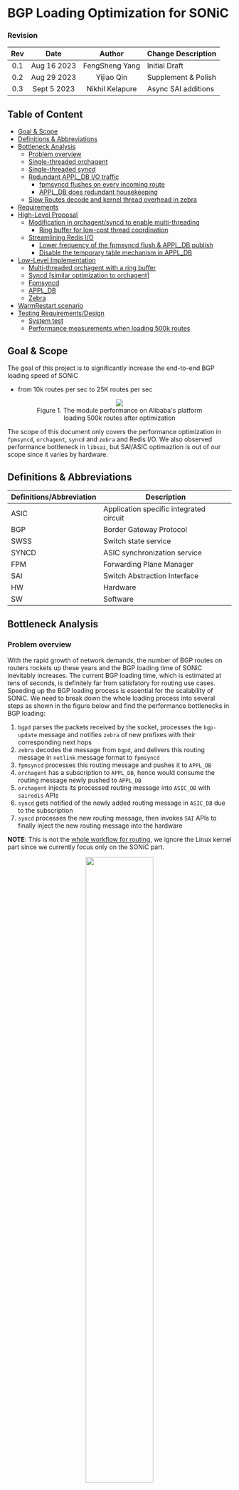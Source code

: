 <!-- omit in toc -->
# BGP Loading Optimization for SONiC

<!-- omit in toc -->
### Revision
| Rev |     Date    |       Author       | Change Description                |
|:---:|:-----------:|:------------------:|-----------------------------------|
| 0.1 | Aug 16 2023 |   FengSheng Yang   | Initial Draft                     |
| 0.2 | Aug 29 2023 |   Yijiao Qin       | Supplement & Polish               |
| 0.3 | Sept 5 2023 |   Nikhil Kelapure  | Async SAI additions               |

<!-- omit in toc -->
## Table of Content
- [Goal \& Scope](#goal--scope)
- [Definitions \& Abbreviations](#definitions--abbreviations)
- [Bottleneck Analysis](#bottleneck-analysis)
  - [Problem overview](#problem-overview)
  - [Single-threaded orchagent](#single-threaded-orchagent)
  - [Single-threaded syncd](#single-threaded-syncd)
  - [Redundant APPL\_DB I/O traffic](#redundant-appl_db-io-traffic)
    - [fpmsyncd flushes on every incoming route](#fpmsyncd-flushes-on-every-incoming-route)
    - [APPL\_DB does redundant housekeeping](#appl_db-does-redundant-housekeeping)
  - [Slow Routes decode and kernel thread overhead in zebra](#slow-routes-decode-and-kernel-thread-overhead-in-zebra)
- [Requirements](#requirements)
- [High-Level Proposal](#high-level-proposal)
  - [Modification in orchagent/syncd to enable multi-threading](#modification-in-orchagentsyncd-to-enable-multi-threading)
    - [Ring buffer for low-cost thread coordination](#ring-buffer-for-low-cost-thread-coordination)
  - [Streamlining Redis I/O](#streamlining-redis-io)
    - [Lower frequency of the fpmsyncd flush \& APPL\_DB publish](#lower-frequency-of-the-fpmsyncd-flush--appl_db-publish)
    - [Disable the temporary table mechanism in APPL\_DB](#disable-the-temporary-table-mechanism-in-appl_db)
- [Low-Level Implementation](#low-level-implementation)
  - [Multi-threaded orchagent with a ring buffer](#multi-threaded-orchagent-with-a-ring-buffer)
  - [Syncd \[similar optimization to orchagent\]](#syncd-similar-optimization-to-orchagent)
  - [Fpmsyncd](#fpmsyncd)
  - [APPL\_DB](#appl_db)
  - [Zebra](#zebra)
- [WarmRestart scenario](#warmrestart-scenario)
- [Testing Requirements/Design](#testing-requirementsdesign)
  - [System test](#system-test)
  - [Performance measurements when loading 500k routes](#performance-measurements-when-loading-500k-routes)

## Goal & Scope
The goal of this project is to significantly increase the end-to-end BGP loading speed of SONiC
  - from 10k routes per sec to 25K routes per sec
  
<figure align=center>
    <img src="images/performance.png" >
    <figcaption>Figure 1. The module performance on Alibaba's platform loading 500k routes after optimization <figcaption>
</figure>  



The scope of this document only covers the performance optimization in `fpmsyncd`, `orchagent`, `syncd` and `zebra` and Redis I/O.
We also observed performance bottleneck in `libsai`, but SAI/ASIC optimaztion is out of our scope since it varies by hardware.

## Definitions & Abbreviations

| Definitions/Abbreviation | Description                             |
| ------------------------ | --------------------------------------- |
| ASIC                     | Application specific integrated circuit |
| BGP                      | Border Gateway Protocol                 |
| SWSS                     | Switch state service                    |
| SYNCD                    | ASIC synchronization service            |
| FPM                      | Forwarding Plane Manager                |
| SAI                      | Switch Abstraction Interface            |
| HW                       | Hardware                                |
| SW                       | Software                                |


## Bottleneck Analysis

### Problem overview
With the rapid growth of network demands, the number of BGP routes on routers rockets up these years and the BGP loading time of SONiC inevitably increases. The current BGP loading time, which is estimated at tens of seconds, is definitely far from satisfatory for routing use cases. Speeding up the BGP loading process is essential for the scalability of SONiC. We need to break down the whole loading process into several steps as shown in the figure below and find the performance bottlenecks in BGP loading:


1. `bgpd` parses the packets received by the socket, processes the `bgp-update` message and notifies `zebra` of new prefixes with their corresponding next hops
2. `zebra` decodes the message from `bgpd`, and delivers this routing message in `netlink` message format to `fpmsyncd` 
3. `fpmsyncd` processes this routing message and pushes it to `APPL_DB`
4. `orchagent` has a subscription to `APPL_DB`, hence would consume the routing message newly pushed to `APPL_DB` 
5. `orchagent` injects its processed routing message into `ASIC_DB` with `sairedis` APIs 
6. `syncd` gets notified of the newly added routing message in `ASIC_DB` due to the subscription
7. `syncd` processes the new routing message, then invokes `SAI` APIs to finally inject the new routing message into the hardware

**NOTE**: This is not the [whole workflow for routing](https://github.com/SONiC-net/SONiC/wiki/Architecture#routing-state-interactions), we ignore the Linux kernel part since we currently focus only on the SONiC part.

<figure align="center">
    <img src="images/sonic-workflow.png" width="60%" height=auto>
    <figcaption>Figure 2. SONiC BGP loading workflow</figcaption>
</figure>


We have measured the end-to-end BGP loading performance on Alibaba platform. 
<!-- <style>
table{
  margin:auto;
}
</style> -->
| Module                   |  Speed(routes per second)    |
| ------------------------ | -----------------------------|
| Zebra                    |  <center>17K                 |
| Fpmsyncd                 |  <center>17K                 |
| Orchagent                |  <center>10.5K               |
| Syncd                    |  <center>10.5K               |
| Total                    |  <center>10.5K               |

The current bottleneck is 10.5K routes/s in `orchagent` and `syncd`  as shown in the table. 

### Single-threaded orchagent

Figure 3 explains how `orchagent` transfers routing data from `APPL_DB` to `ASIC_DB`.

`RouteOrch`, as a component of `orchagent`, has its `ConsumerStateTable` subscribed to `ROUTE_TABLE_CHANNEL` event. With this subscription, whenever `fpmsyncd` injects new routing data into `APPL_DB`, `orchagent` gets notified. Once notified, `orchagent` handles the following 3 tasks in serial.

1. use `pops` to fetch new routes from `APPL_DB`:
     - pop prefix from ROUTE_TABLE_SET 
     - traverse these prefixes and retrieve the temporary key data of _ROUTE_TABLE corresponding to the prefix
     - set key in ROUTE_TABLE 
     - delete temporary key in _ROUTE_TABLE
2. call `addToSync` to record the new routes to a local file `swss.rec`
3. call `doTask` to parse new routes one by one and store the processed data in the EntityBulker, and flush the data in EntityBulker to ASIC_DB as a whole


The main performance bottleneck here lies in the linearity of the 3 tasks.

<br>

<figure align=center>
    <img src="images/orchagent-workflow.png" width="60%" height=auto>
    <figcaption>Figure 3. Orchagent workflow<figcaption>
</figure>  


### Single-threaded syncd

`syncd` shares the similar problem (job linearity) with `orchagent`, the only difference is that `syncd` moves information from `ASIC_DB` to the hardware. 

<br>

<figure align=center>
    <img src="images/syncd-workflow.jpg" width="60%" height=auto>
    <figcaption>Figure 4. Syncd workflow<figcaption>
</figure>  

### Synchronous sairedis API usage

The interaction between `orchagent` and `syncd` is using synchronous `sairedis` API.
Once `orchagent` `doTask` writes data to ASIC_DB, it waits for response from `syncd`. And since there is only single thread in `orchagent` it cannot process other routing messages until the response is received and processed.

<figure align=center>
    <img src="images/sync-sairedis1.png" width="40%" height=20%>
    <figcaption>Figure 5. Sync sairedis workflow<figcaption>
</figure> 

### Redundant APPL_DB I/O traffic

There is much Redis I/O traffic during the BGP loading process, from which we find two sources of unnecessary traffic.

#### fpmsyncd flushes on every incoming route
In the original design, `fpmsyncd` maintains a variable `pipeline`. Each time `fpmsyncd` receives a route from `zebra`, it processes the route and puts it in the `pipeline`. Every time the `pipeline` receives a route, it flushes the route to `APPL_DB`. If the size of the incoming route exceeds the size of the `pipeline` itself, the `pipeline` performs multiple flushes to make sure the received routes are written into `APPL_DB` completely. 

Each flush corresponds to a redis `SET` operation in `APPL_DB`, which triggers the `PUBLISH` event, then all subscribers get notified of the updates in `APPL_DB`, perform Redis `GET` operations to fetch the new route information from `APPL_DB`. 

That means, a single `pipeline` flush not only leads to redis `SET`, but also `PUBISH` and `GET`, hence a high flush frequency would cause a huge volumn of `REDIS` I/O traffic. However, the original `pipeline` flush frequency is decided by the routes incoming frequency and the `pipeline` size, which is unnecessarily high and hurts performance.

#### APPL_DB does redundant housekeeping
When `orchagent` consumes `APPL_DB` with `pops()`, as Figure 3 shows, `pops` function not only reads from `route_table_set` to retrieve route prefixes, but also utilizes these prefixes to delete the entries in the temporary table `_ROUTE_TABLE` and write into the stable table `ROUTE_TABLE`, while at the same time transferring messages to `addToSync` procedure. The transformation from temporary tables to the stable tables causes much traffic but is actually not worth the time. 

### Slow Routes decode and kernel thread overhead in zebra

`zebra` receives routes from `bgpd`. To understand the routing data sent by `bgpd`, it has to decode the received data with `zapi_route_decode` function, which consumes the most computing resources, as the flame graph indicates. This function causes the slow start for `zebra`, since decode only happens at the very beginning of receiving new routes from `bgpd`.


The main thread of `zebra` not only needs to send routes to `fpmsyncd`, but also needs to process the returned results of the child thread which indicate whether data are successfully delivered to `kernel`. Hence when `zebra` is busy dealing with the `kernel` side, the performance of talking to `fpmsyncd` would be affected.


<br>

<figure align=center>
    <img src="images/zebra.jpg" width="60%" height=auto>
    <figcaption>Figure 6. Zebra flame graph<figcaption>
</figure>  

## Requirements

- All modifications should maintain the time sequence of route loading
- All modules should support the warm restart operations after modified
- With the optimization of this HLD implemented, the end-to-end BGP loading performance should be improved at least by 95%
- The new optimization codes would be turn off by default. It could be turned on via configuration


## High-Level Proposal

### Modification in orchagent/syncd to enable multi-threading
Figure 6 below illustrates the high level architecture modification for `orchagent` and `syncd`, it compares the original architecture and the new pipeline architecture proposed by this HLD. The pipeline design changes the workflow of both `orchagent` and `syncd`, thus enabling them to employ multiple threads to do sub-tasks concurrently.

Take `orchagent` for example, a single task of `orchagent` contains three sub-tasks `pops`, `addToSync` and `doTask`, and originally `orchagent` performs the three sub-tasks in serial. A new `pops` sub-task can only begin after the previous `doTask` is finished. The proposed design utilizes a separate thread to run `pops`, which decouples the `pops` sub-task from `addToSync` and `doTask`. As the figure shows, in the new pipeline architecture, a new `pops` sub-task begins immediately when it's ready, not having to wait for the previous `addToSync` and `doTask` to finish.

<figure align=center>
    <img src="images/pipeline-timeline.png">
    <figcaption>Figure 7. Pipeline architecture compared with the original serial architecture<figcaption>
</figure>  

#### Ring buffer for low-cost thread coordination
Since multiple threads are employed, we take a lock-free design by using a ring buffer as an asynchronous communication channel.

#### Asynchronous sairedis API usage
Asynchronous mode `sairedis` API is used and a list of context of response pending messages is maintained on `orchagent` to process the response when its received

<figure align=center>
    <img src="images/async-sairedis2.png" width="40%" height=20%>
    <figcaption>Figure 8. Async sairedis workflow<figcaption>
</figure> 

#### New ResponseThread in OA
A new `ResponseThread` is used in `orchagent` to process the response when its received so that the other threads can continue processing new routing messages

### Streamlining Redis I/O

The optimization for `orchagent` and `syncd` can theoretically double the BGP loading performance, which makes Redis I/O performance become a new bottleneck.

#### Lower frequency of the fpmsyncd flush & APPL_DB publish

Instead of flushing the `pipeline` on every data arrival and propose to use a flush timer to determine the flush frequency as illustrated below.

<figure align=center>
    <img src="images/pipeline-mode.png" height=auto>
    <figcaption>Figure 9. Proposed new BGP loading workflow<figcaption>
</figure>  

#### Disable the temporary table mechanism in APPL_DB

We propose to disable the temporary/stable table behavior and keep just a single table, so that we don't need to delete the temporary and then write into a stable one, which spares much `HDEL` and `HSET` traffic.

## Low-Level Implementation

### Multi-threaded orchagent with a ring buffer

Orchagent now runs two threads in parallel instead of a single thread.

- `table->pops(entries)` executes in the master thread to maintain the time sequence
- `Consumer->drain()` runs in a slave thread
- `Consumer->addToSync(entries)` is run by slave, as master is assumed to be busier
- `RingBuffer` is used for communication between the master thread and the slave
  - the master thread pops  `entries` to the ring buffer
  - the slave thread fetches `entries` from the ring buffer
  
Since SAI doesn't work well on small piece of data, the slave thread should check data size in ring buffer before it calls `Consumer->addToSync(entries)` to fetch data from the ring buffer, hence ensuring that it gets large enough data.

Routes will still be cached in `Consumer->m_toSync` rather than ring buffer if routeorch fails to push route to ASIC_DB. 

We use a new C++ class `Consumer_pipeline`, which is derived from the original `Consumer` class in `RouteOrch`, which enables the usage of a slave thread and utilizes the ring buffer.

```c++
class Consumer_pipeline : public Consumer {
  public:
    /**
     * Table->pops() should be in execute(). 
     * Called by master thread to maintain time sequence.
     */
    void execute() override;  
    /**
     * Main function for the new thread.
     */
    void drain() override;    
    /**
     * Need modified to support warm restart
     */
    void dumpPendingTasks(std::vector<std::string> &ts) override;
    size_t refillToSync(swss::Table* table) override;
    /**
     * Dump task to ringbuffer and load task from ring buffer
     */
    void dumptask(std::deque<swss::KeyOpFieldsValuesTuple> &entries);
    void loadtask(std::deque<swss::KeyOpFieldsValuesTuple> &entries);
  private:
    /**
     * Use ring buffer to deliver/buffer data
     */
    RingBuffer<swss::KeyOpFieldsValuesTuple> task_RingBuffer;
    /**
     * New thread for drain
     */
    std::thread m_thread_drain;
}
```

### Syncd [similar optimization to orchagent]
Similar case for syncd with orchagent. In our proposal, syncd runs `processBulkEntry` in a slave thread, since this function consumes most of the computing resources and blocks others.

### Asynchronous sairedis API usage and new  ResponseThread in orchagent
`orchagent` now uses synchronous `sairedis` API to send message to `syncd`

**Orchagent**

- RouteOrch sends bulk route add/update/del message as usual
- For each bulk message sent, list of {prefix, Vrf} is preserved in a AckBuffer.
- AckBuffer is added to pending-ACK queue
- AckBuffer has prefixes in the same order as in the bulk message
- OA can push at max N outstanding bulk messages to SAIRedis without waiting for ACK
- Once pending-queue size reaches N, routes are held in m_toSync.
- The CRM Used count will be incremented for each route processed by RouteOrch

**Syncd**

- Processes route bulk message one by one as usual
- Makes bulk SAI api call for each bulk-route message
- SAI api returns bulk status with ack/nack for each prefix
- Response is sent back to OA using NotificationProducer.

**ResponseThread** 
New pthread in orchagent

- Tasks performed
  - Listen to bulk-ack messages from syncd using NotificationConsumer
  - Match bulk-ack with bulk-route request message
  
- Shared data-structures protected using mutex
  - Pending-ACK queue
  
- On each mutex lock
  - Pending queue with bulk-route entries is moved to the ResponseThread context.
  - New queue is initialized for main thread to add new entries
  
- ACK/NACK are processed in parallel to orchagent main thread
  - ACK/NACK are added to APP_STATE_DB
  - For NACK case the CRM ERR count will be incremented
  
- CRM resources is calculated by subtracting ERR count from Used count in CRM

  <figure align=center>
      <img src="images/async-sairedis3.png" width="auto" height=auto>
      <figcaption>Figure 10. Async sairedis workflow<figcaption>
  </figure> 

### Fpmsyncd

As mentioned, <b>a timer thread</b> is added to control the flush behavior of `fpmsyncd` to `APPL_DB`, mutex is required since both the timer thread and the master thread access `fpmsyncd`'s  `pipeline`.

We define a variable `FLUSH_INTERVAL` to represent the flush frequency, although we expect a lower frequency, it should make sure that data in the pipeline don't wait for too long to enter `APPL_DB`.

Since `fpmsyncd` flushes the pipeline when it's full, `REDIS_PIPELINE_SIZE` needs to be tuned. `10000` to `15000` is tested to be a good range in our use cases. 

### APPL_DB
<!-- omit in toc -->
#### sonic-swss-common/common/producerstatetable.cpp
The string variable `luaSet` contains the Lua script for Redis `SET` operation:
```c++
string luaSet =
  "local added = redis.call('SADD', KEYS[2], ARGV[2])\n"
  "for i = 0, #KEYS - 3 do\n"
  "    redis.call('HSET', KEYS[3 + i], ARGV[3 + i * 2], ARGV[4 + i * 2])\n"
  "end\n"
  " if added > 0 then \n"
  "    redis.call('PUBLISH', KEYS[1], ARGV[1])\n"
  "end\n";
```
In our design, the script changes to:
```lua
local added = redis.call('SADD', KEYS[2], ARGV[2])
for i = 0, #KEYS - 3 do
    redis.call('HSET', KEYS[3 + i], ARGV[3 + i * 2], ARGV[4 + i * 2])
end
```
Same modification should be add to `luaDel` for Redis `DEL` operation.

**NOTE:** The original lua script works fine for other modules, we only modify in the fpmsyncd case. 

By this modification, Redis operation `SET/DEL` is decoupled from `PUBLISH`.  

In this proposal, `PUBLISH` is binded with `fpmsyncd`'s flush behavior in `RedisPipeline->flush()` function, so that each time `fpmsyncd` flushes data to `APPL_DB`, the subscribers get notified.


<!-- omit in toc -->
#### sonic-swss-common/common/consumer_state_table_pops.lua
We removed the `DEL` and `HSET` operations in the original script, which optimizes `Table->pops()`:
```lua
redis.replicate_commands()
local ret = {}
local tablename = KEYS[2]
local stateprefix = ARGV[2]
local keys = redis.call('SPOP', KEYS[1], ARGV[1])
local n = table.getn(keys)
for i = 1, n do
   local key = keys[i]
   local fieldvalues = redis.call('HGETALL', stateprefix..tablename..key)
   table.insert(ret, {key, fieldvalues})
end
return ret
```
This change doubles the performance of `Table->pops()` and hence leads to routing from `fpmsyncd` to `orchagent` via APPL_DB 10% faster than before.

**NOTE:** This script change limits to `routeorch` module.

### Zebra
TBD

## WarmRestart scenario
This proposal considers the compatibility with SONiC `WarmRestart` feature. For example, when a user updates the config, a warm restart may be needed for the config update to be reflected. SONiC's main thread would call `dumpPendingTasks()` function to save the current system states and restore the states after the warm restart. Since this HLD introduces a new thread and a new structure `ring buffer` which stores some data, then we have to ensure that the data in `ring buffer` all gets processed before warm restart. During warm start, the main thread would modify the variable `m_toSync`, which the new thread also have access to. Therefore we should block the new thread during warm restart to avoid conflict.

Take orchagent for example, we need to make sure ring buffer is empty and the new thread is in idle before we call ```dumpPendingTasks()```. 

## Testing Requirements/Design
### System test
- All modules should maintain the time sequence of route loading.
- All modules should support WarmRestart.
- No routes should remain in redis pipeline longer than configured interval.
- No data should remain in ring buffer when system finishes routing loading.
- System should be able to install/remove/set routes (faster than before).

### Performance measurements when loading 500k routes

- traffic speed via  `zebra` from `bgpd` to `fpmsyncd`
- traffic speed via `fpmsyncd` from `zebra` to `APPL_DB`
- traffic speed via `orchagent` from `APPL_DB` to `ASIC_DB`
- traffic speed via `syncd` from `ASIC_DB` to the hardware


